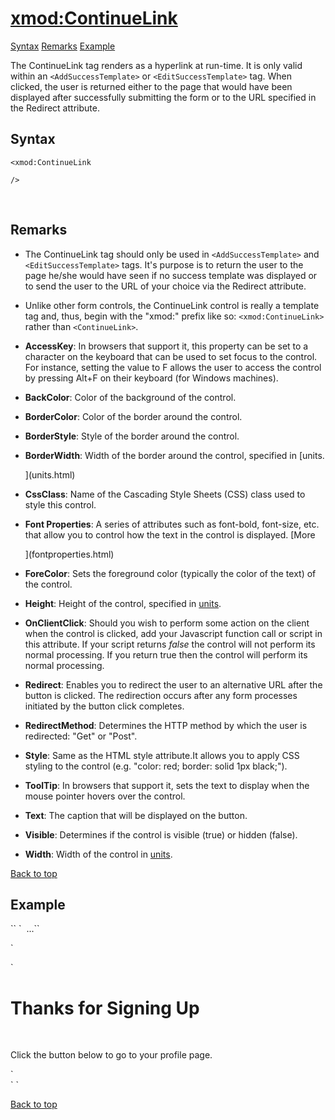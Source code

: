 # <xmod:ContinueLink>

<a name="top"></a>

[Syntax](#syntax) [Remarks](#remarks) [Example](#example)

The ContinueLink tag renders as a hyperlink at run-time. It is only valid within an `<AddSuccessTemplate>` or `<EditSuccessTemplate>` tag. When clicked, the user is returned either to the page that would have been displayed after successfully submitting the form or to the URL specified in the Redirect attribute.

<a name="syntax"></a>

## Syntax

    <xmod:ContinueLink

    />  

 <a name="remarks"></a>

## Remarks

*   The ContinueLink tag should only be used in `<AddSuccessTemplate>` and `<EditSuccessTemplate>` tags. It's purpose is to return the user to the page he/she would have seen if no success template was displayed or to send the user to the URL of your choice via the Redirect attribute.  

*   Unlike other form controls, the ContinueLink control is really a template tag and, thus, begin with the "xmod:" prefix like so: `<xmod:ContinueLink>` rather than `<ContinueLink>`.   

*   **AccessKey**: In browsers that support it, this property can be set to a character on the keyboard that can be used to set focus to the control. For instance, setting the value to F allows the user to access the control by pressing Alt+F on their keyboard (for Windows machines).  

*   **BackColor**: Color of the background of the control.  

*   **BorderColor**: Color of the border around the control.  

*   **BorderStyle**: Style of the border around the control.  

*   **BorderWidth**: Width of the border around the control, specified in [units.  

    ](units.html)
*   **CssClass**: Name of the Cascading Style Sheets (CSS) class used to style this control.  

*   **Font Properties**: A series of attributes such as font-bold, font-size, etc. that allow you to control how the text in the control is displayed. [More  

    ](fontproperties.html)
*   **ForeColor**: Sets the foreground color (typically the color of the text) of the control.  

*   **Height**: Height of the control, specified in [units](units.html).  

*   **OnClientClick**: Should you wish to perform some action on the client when the control is clicked, add your Javascript function call or script in this attribute. If your script returns _false_ the control will not perform its normal processing. If you return true then the control will perform its normal processing.  

*   **Redirect**: Enables you to redirect the user to an alternative URL after the button is clicked. The redirection occurs after any form processes initiated by the button click completes.  

*   **RedirectMethod**: Determines the HTTP method by which the user is redirected: "Get" or "Post".  

*   **Style**: Same as the HTML style attribute.It allows you to apply CSS styling to the control (e.g. "color: red; border: solid 1px black;").  

*   **ToolTip**: In browsers that support it, sets the text to display when the mouse pointer hovers over the control.  

*   **Text**: The caption that will be displayed on the button.  

*   **Visible**: Determines if the control is visible (true) or hidden (false).  

*   **Width**: Width of the control in [units](units.html).  

[Back to top](#top)<a name="example"></a>

## Example

<div>`<AddForm>`  
`  ...``</AddForm>  

<AddSuccessTemplate>`</div>

<div>`<ItemTemplate>  
  <h1>Thanks for Signing Up</h1>  
  <p>Click the button below to go to your profile page.</p>  
<span style="color: #ff0000;"><xmod:ContinueLink Text="View Your Profile" Redirect="http://mysite.com/profile" RedirectMethod="Get" /></span>`</div>

<div>`</ItemTemplate>  
</AddSuccessTemplate>`</div>

[Back to top](#top)